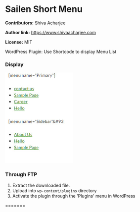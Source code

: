  
# Sailen Short Menu  #
**Contributors:** Shiva Acharjee

**Author link:** https://www.shivaacharjee.com

**License:** MIT  

WordPress Plugin: Use Shortcode to display Menu List



### Display ###

<img src="Screenshot-1.jpg"/>

 



 

### Through FTP ###
1. Extract the downloaded file. 
1. Upload into `wp-content/plugins` directory
2. Activate the plugin through the 'Plugins' menu in WordPress

  
 
=======
 

